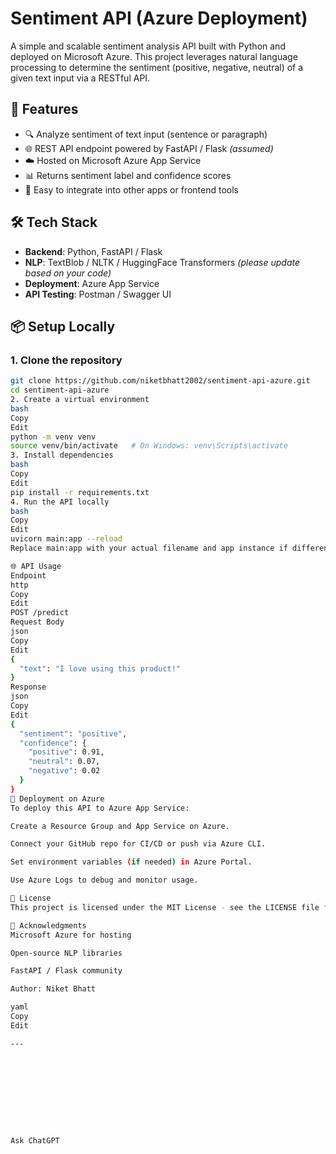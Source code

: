 
# Sentiment API (Azure Deployment)

A simple and scalable sentiment analysis API built with Python and deployed on Microsoft Azure. This project leverages natural language processing to determine the sentiment (positive, negative, neutral) of a given text input via a RESTful API.

## 🚀 Features

- 🔍 Analyze sentiment of text input (sentence or paragraph)
- 🌐 REST API endpoint powered by FastAPI / Flask *(assumed)*
- ☁️ Hosted on Microsoft Azure App Service
- 📊 Returns sentiment label and confidence scores
- 🔄 Easy to integrate into other apps or frontend tools

## 🛠️ Tech Stack

- **Backend**: Python, FastAPI / Flask
- **NLP**: TextBlob / NLTK / HuggingFace Transformers *(please update based on your code)*
- **Deployment**: Azure App Service
- **API Testing**: Postman / Swagger UI

## 📦 Setup Locally

### 1. Clone the repository

```bash
git clone https://github.com/niketbhatt2002/sentiment-api-azure.git
cd sentiment-api-azure
2. Create a virtual environment
bash
Copy
Edit
python -m venv venv
source venv/bin/activate   # On Windows: venv\Scripts\activate
3. Install dependencies
bash
Copy
Edit
pip install -r requirements.txt
4. Run the API locally
bash
Copy
Edit
uvicorn main:app --reload
Replace main:app with your actual filename and app instance if different.

🌐 API Usage
Endpoint
http
Copy
Edit
POST /predict
Request Body
json
Copy
Edit
{
  "text": "I love using this product!"
}
Response
json
Copy
Edit
{
  "sentiment": "positive",
  "confidence": {
    "positive": 0.91,
    "neutral": 0.07,
    "negative": 0.02
  }
}
🚀 Deployment on Azure
To deploy this API to Azure App Service:

Create a Resource Group and App Service on Azure.

Connect your GitHub repo for CI/CD or push via Azure CLI.

Set environment variables (if needed) in Azure Portal.

Use Azure Logs to debug and monitor usage.

📄 License
This project is licensed under the MIT License - see the LICENSE file for details.

🙌 Acknowledgments
Microsoft Azure for hosting

Open-source NLP libraries

FastAPI / Flask community

Author: Niket Bhatt

yaml
Copy
Edit

---










Ask ChatGPT
